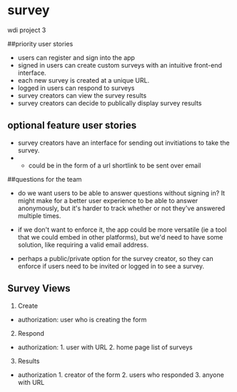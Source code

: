 # survey
wdi project 3


##priority user stories

* users can register and sign into the app
* signed in users can create custom surveys with an intuitive front-end interface.
* each new survey is created at a unique URL.
* logged in users can respond to surveys
* survey creators can view the survey results
* survey creators can decide to publically display survey results

## optional feature user stories

* survey creators have an interface for sending out invitiations to take the survey.
* * could be in the form of a url shortlink to be sent over email



##questions for the team

- do we want users to be able to answer questions without signing in? It might make for a  better user experience to be able to answer anonymously, but it's harder to track whether or not they've answered multiple times.


- if we don't want to enforce it, the app could be more versatile (ie a tool that we could embed in other platforms), but we'd need to have some solution, like requiring a valid email address.

- perhaps a public/private option for the survey creator, so they can enforce if users need to be invited or logged in to see a survey.



## Survey Views
1. Create
  - authorization: user who is creating the form
2. Respond
  - authorization: 1. user with URL
                   2. home page list of surveys
3. Results
 - authorization 1. creator of the form
                 2. users who responded
                 3. anyone with URL
